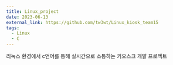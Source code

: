 ```yaml
---
title: Linux_project
date: 2023-06-13
external_link: https://github.com/tw3wt/Linux_kiosk_team15
tags:
  - Linux
  - C
---
```


리눅스 환경에서 c언어를 통해 실시간으로 소통하는 키오스크 개발 프로젝트
  
<!--more-->
